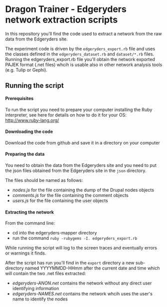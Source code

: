 Dragon Trainer - Edgeryders network extraction scripts
======================================================

In this repository you'll find the code used to extract a network from the raw data from the Edgeryders site. 


The experiment code is driven by the ```edgeryders_export.rb``` file and uses the classes defined in the ```edgeryders_dataset.rb``` and ```dataset/*.rb``` files. Running the edgeryders_export.rb file you'll obtain the network exported PAJEK format (.net files) whcih is usable also in other network analysis tools (e.g. Tulip or Gephi).

Running the script
------------------

#### Prerequisites

To run the script you need to prepare your computer installing the Ruby interpreter, see here for details on how to do it for your OS: http://www.ruby-lang.org/

#### Downloading the code

Download the code from github and save it in a directory on your computer

#### Preparing the data

You need to obtain the data from the Edgeryders site and you need to put the json files obtained from the Edgeryders site in the ```json``` directory. 

The files should be named as follows:

* _nodes.js_ for the file containing the dump of the Drupal nodes objects
* _comments.js_ for the file containing the comment objects
* _users.js_ for the file containing the user objects

#### Extracting the network

From the command line:

* cd into the edgeryders-mapper directory
* run the command ```ruby -rubygems -I. edgeryders_export.rb```

While running the script will log to the screen traces and eventually errors or warnings it finds.

After the script has run you'll find in the ```export``` directory a new sub-directory named YYYYMMDD-HHmm after the current date and time which will contain the two .net files extracted:

* _edgeryders-ANON.net_ contains the network without any direct user identifying information
* _edgeryders-NAMES.net_ contains the network whcih uses the user's name to identify the nodes


